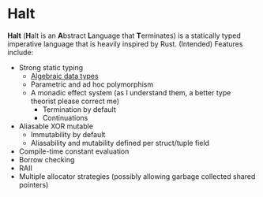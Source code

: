 # Halt

**Halt** (**H**alt is an **A**bstract **L**anguage that **T**erminates) is a
statically typed imperative language that is heavily inspired by Rust. (Intended)
Features include:

- Strong static typing
    - [Algebraic data types](docs/algebraic_data_types.md)
    - Parametric and ad hoc polymorphism
    - A monadic effect system (as I understand them, a better type theorist please correct me)
        - Termination by default
        - Continuations
- Aliasable XOR mutable
    - Immutability by default
    - Aliasability and mutability defined per struct/tuple field
- Compile-time constant evaluation
- Borrow checking
- RAII
- Multiple allocator strategies (possibly allowing garbage collected shared pointers)
